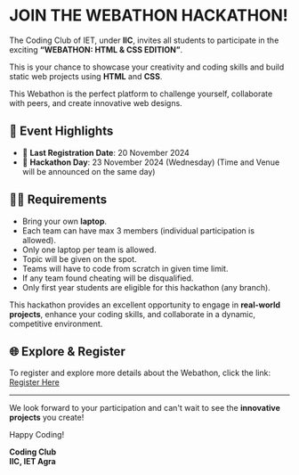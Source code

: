 # JOIN THE WEBATHON HACKATHON!

The Coding Club of IET, under **IIC**, invites all students to participate in the exciting **“WEBATHON: HTML & CSS EDITION”**.

This is your chance to showcase your creativity and coding skills and build static web projects using **HTML** and **CSS**.

This Webathon is the perfect platform to challenge yourself, collaborate with peers, and create innovative web designs.

## 🚀 Event Highlights

- 📅 **Last Registration Date**: 20 November 2024
- 📅 **Hackathon Day**: 23 November 2024 (Wednesday)
  (Time and Venue will be announced on the same day)

## 👨‍💻 Requirements

- Bring your own **laptop**.
- Each team can have max 3 members (individual participation is allowed).
- Only one laptop per team is allowed.
- Topic will be given on the spot.
- Teams will have to code from scratch in given time limit.
- If any team found cheating will be disqualified.
- Only first year students are eligible for this hackathon (any branch).

This hackathon provides an excellent opportunity to engage in **real-world projects**, enhance your coding skills, and collaborate in a dynamic, competitive environment.

## 🌐 Explore & Register

To register and explore more details about the Webathon, click the link: [Register Here](https://coderplayground.github.io/webathon/)

---

We look forward to your participation and can't wait to see the **innovative projects** you create!

Happy Coding!

**Coding Club**  
**IIC, IET Agra**
